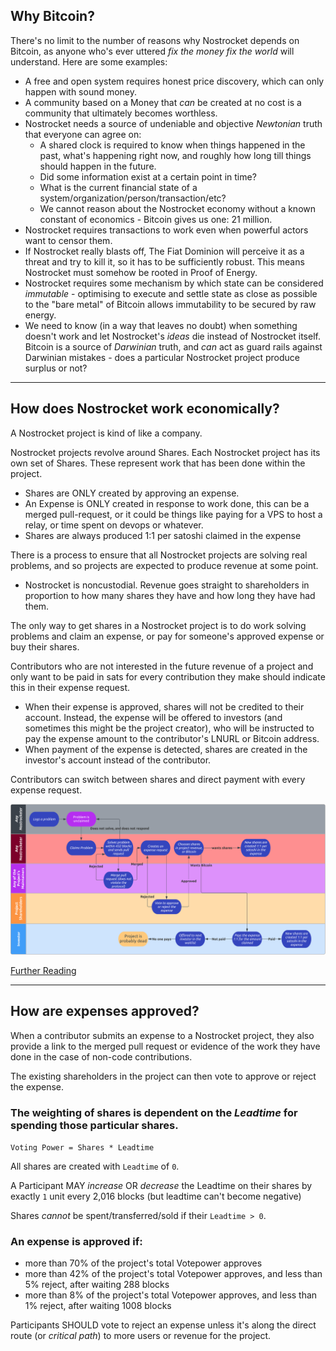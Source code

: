## Why Bitcoin?
There's no limit to the number of reasons why Nostrocket depends on Bitcoin, as anyone who's ever uttered *fix the money fix the world* will understand. Here are some examples:

* A free and open system requires honest price discovery, which can only happen with sound money.
* A community based on a Money that *can* be created at no cost is a community that ultimately becomes worthless.
* Nostrocket needs a source of undeniable and objective *Newtonian* truth that everyone can agree on:
    * A shared clock is required to know when things happened in the past, what's happening right now, and roughly how long till things should happen in the future.
    * Did some information exist at a certain point in time?
    * What is the current financial state of a system/organization/person/transaction/etc?
    * We cannot reason about the Nostrocket economy without a known constant of economics - Bitcoin gives us one: 21 million.
* Nostrocket requires transactions to work even when powerful actors want to censor them.
* If Nostrocket really blasts off, The Fiat Dominion will perceive it as a threat and try to kill it, so it has to be sufficiently robust. This means Nostrocket must somehow be rooted in Proof of Energy.
* Nostrocket requires some mechanism by which state can be considered *immutable* - optimising to execute and settle state as close as possible to the "bare metal" of Bitcoin allows immutability to be secured by raw energy.
* We need to know (in a way that leaves no doubt) when something doesn't work and let Nostrocket's *ideas* die instead of Nostrocket itself. Bitcoin is a source of *Darwinian* truth, and *can* act as guard rails against Darwinian mistakes - does a particular Nostrocket project produce surplus or not?

* * *

## How does Nostrocket work economically?
A Nostrocket project is kind of like a company.

Nostrocket projects revolve around Shares. Each Nostrocket project has its own set of Shares. These represent work that has been done within the project.
* Shares are ONLY created by approving an expense.
* An Expense is ONLY created in response to work done, this can be a merged pull-request, or it could be things like paying for a VPS to host a relay, or time spent on devops or whatever.
* Shares are always produced 1:1 per satoshi claimed in the expense

There is a process to ensure that all Nostrocket projects are solving real problems, and so projects are expected to produce revenue at some point.
* Nostrocket is noncustodial. Revenue goes straight to shareholders in proportion to how many shares they have and how long they have had them.

The only way to get shares in a Nostrocket project is to do work solving problems and claim an expense, or pay for someone's approved expense or buy their shares.

Contributors who are not interested in the future revenue of a project and only want to be paid in sats for every contribution they make should indicate this in their expense request.
* When their expense is approved, shares will not be credited to their account. Instead, the expense will be offered to investors (and sometimes this might be the project creator), who will be instructed to pay the expense amount to the contributor's LNURL or Bitcoin address. 
* When payment of the expense is detected, shares are created in the investor's account instead of the contributor.

Contributors can switch between shares and direct payment with every expense request.

![Swimlane](/images/swimlane.png)

[Further Reading](/protocol.html)

* * *

## How are expenses approved?

When a contributor submits an expense to a Nostrocket project, they also provide a link to the merged pull request or evidence of the work they have done in the case of non-code contributions.

The existing shareholders in the project can then vote to approve or reject the expense.

### The weighting of shares is dependent on the *Leadtime* for spending those particular shares.

`Voting Power = Shares * Leadtime`

All shares are created with `Leadtime` of `0`.

A Participant MAY *increase* OR *decrease* the Leadtime on their shares by exactly `1` unit every 2,016 blocks (but leadtime can't become negative)

Shares *cannot* be spent/transferred/sold if their `Leadtime > 0`.

### An expense is approved if:
* more than 70% of the project's total Votepower approves
* more than 42% of the project's total Votepower approves, and less than 5% reject, after waiting 288 blocks
* more than 8% of the project's total Votepower approves, and less than 1% reject, after waiting 1008 blocks

Participants SHOULD vote to reject an expense unless it's along the direct route (or *critical path*) to more users or revenue for the project.
